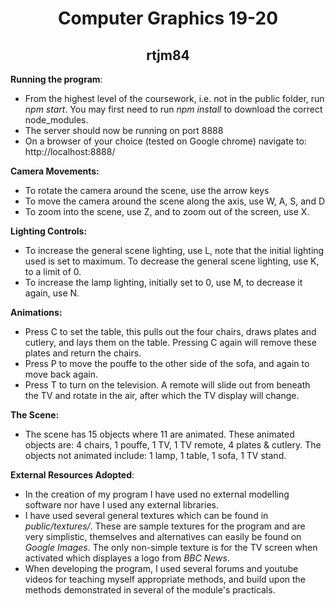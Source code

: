 <center>
    <h1>Computer Graphics 19-20 </h1>
    <h2>rtjm84</h2>
</center>

**Running the program**:
- From the highest level of the coursework, i.e. not in the public folder, run *npm start*. You may first need to run *npm install* to download the correct node_modules.
- The server should now be running on port 8888
- On a browser of your choice (tested on Google chrome) navigate to:
    http://localhost:8888/

**Camera Movements:**
- To rotate the camera around the scene, use the 
arrow keys
- To move the camera around the scene along the axis, use W, A, S, and D
- To zoom into the scene, use Z, and to zoom out of the screen, use X.

**Lighting Controls:**
- To increase the general scene lighting, use L, note that the initial lighting used is set to maximum. To decrease the general scene lighting, use K, to a limit of 0.
- To increase the lamp lighting, initially set to 0, use M, to decrease it again, use N.

**Animations:**
- Press C to set the table, this pulls out the four chairs, draws plates and cutlery, and lays them on the table. Pressing C again will remove these plates and return the chairs.
- Press P to move the pouffe to the other side of the sofa, and again to move back again.
- Press T to turn on the television. A remote will slide out from beneath the TV and rotate in the air, after which the TV display will change.

**The Scene:**
- The scene has 15 objects where 11 are animated. These animated objects are: 4 chairs, 1 pouffe, 1 TV, 1 TV remote, 4 plates & cutlery. The objects not animated include: 1 lamp, 1 table, 1 sofa, 1 TV stand. 

**External Resources Adopted**:
- In the creation of my program I have used no external modelling software nor have I used any external libraries. 
- I have used several general textures which can be found in *public/textures/*. These are sample textures for the program and are very simplistic, themselves and alternatives can easily be found on *Google Images*. The only non-simple texture is for the TV screen when activated which displayes a logo from *BBC News*.
- When developing the program, I used several forums and youtube videos for teaching myself appropriate methods, and build upon the methods demonstrated in several of the module's practicals.